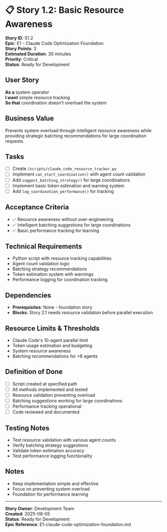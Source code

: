 # 📋 **Story 1.2: Basic Resource Awareness**

**Story ID**: S1.2  
**Epic**: E1 - Claude Code Optimization Foundation  
**Story Points**: 3  
**Estimated Duration**: 30 minutes  
**Priority**: Critical  
**Status**: Ready for Development  

## **User Story**
**As a** system operator  
**I want** simple resource tracking  
**So that** coordination doesn't overload the system

## **Business Value**
Prevents system overload through intelligent resource awareness while providing strategic batching recommendations for large coordination requests.

## **Tasks**
- [ ] Create `/scripts/claude_code_resource_tracker.py`
- [ ] Implement `can_start_coordination()` with agent count validation
- [ ] Add `suggest_batching_strategy()` for large coordinations
- [ ] Implement basic token estimation and warning system
- [ ] Add `log_coordination_performance()` for tracking

## **Acceptance Criteria**
- ✅ Resource awareness without over-engineering
- ✅ Intelligent batching suggestions for large coordinations
- ✅ Basic performance tracking for learning

## **Technical Requirements**
- Python script with resource tracking capabilities
- Agent count validation logic
- Batching strategy recommendations
- Token estimation system with warnings
- Performance logging for coordination tracking

## **Dependencies**
- **Prerequisites**: None - foundation story
- **Blocks**: Story 2.1 needs resource validation before parallel execution

## **Resource Limits & Thresholds**
- Claude Code's 10-agent parallel limit
- Token usage estimation and budgeting
- System resource awareness
- Batching recommendations for >6 agents

## **Definition of Done**
- [ ] Script created at specified path
- [ ] All methods implemented and tested
- [ ] Resource validation preventing overload
- [ ] Batching suggestions working for large coordinations
- [ ] Performance tracking operational
- [ ] Code reviewed and documented

## **Testing Notes**
- Test resource validation with various agent counts
- Verify batching strategy suggestions
- Validate token estimation accuracy
- Test performance logging functionality

## **Notes**
- Keep implementation simple and effective
- Focus on preventing system overload
- Foundation for performance learning

---
**Story Owner**: Development Team  
**Created**: 2025-08-05  
**Status**: Ready for Development  
**Epic Reference**: E1-claude-code-optimization-foundation.md